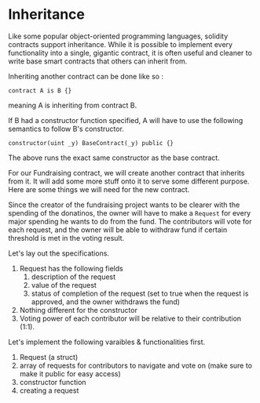 # Inheritance

Like some popular object-oriented programming languages, solidity contracts support inheritance. While it is possible to implement every functionality into a single, gigantic contract, it is often useful and cleaner to write base smart contracts that others can inherit from.

Inheriting another contract can be done like so :

```
contract A is B {}
```
meaning A is inheriting from contract B.

If B had a constructor function specified, A will have to use the following semantics to follow B's constructor.

```
constructor(uint _y) BaseContract(_y) public {}
```
The above runs the exact same constructor as the base contract.

For our Fundraising contract, we will create another contract that inherits from it. It will add some more stuff onto it to serve some different purpose. Here are some things we will need for the new contract.

Since the creator of the fundraising project wants to be clearer with the spending of the donatinos, the owner will have to make a `Request` for every major spending he wants to do from the fund. The contributors will vote for each request, and the owner will be able to withdraw fund if certain threshold is met in the voting result.

Let's lay out the specifications.

1. Request has the following fields
    1. description of the request
    2. value of the request
    3. status of completion of the request (set to true when the request is approved, and the owner withdraws the fund)
2. Nothing different for the constructor
3. Voting power of each contributor will be relative to their contribution (1:1).

Let's implement the following varaibles & functionalities first.

1. Request (a struct)
3. array of requests for contributors to navigate and vote on (make sure to make it public for easy access)
2. constructor function
4. creating a request
